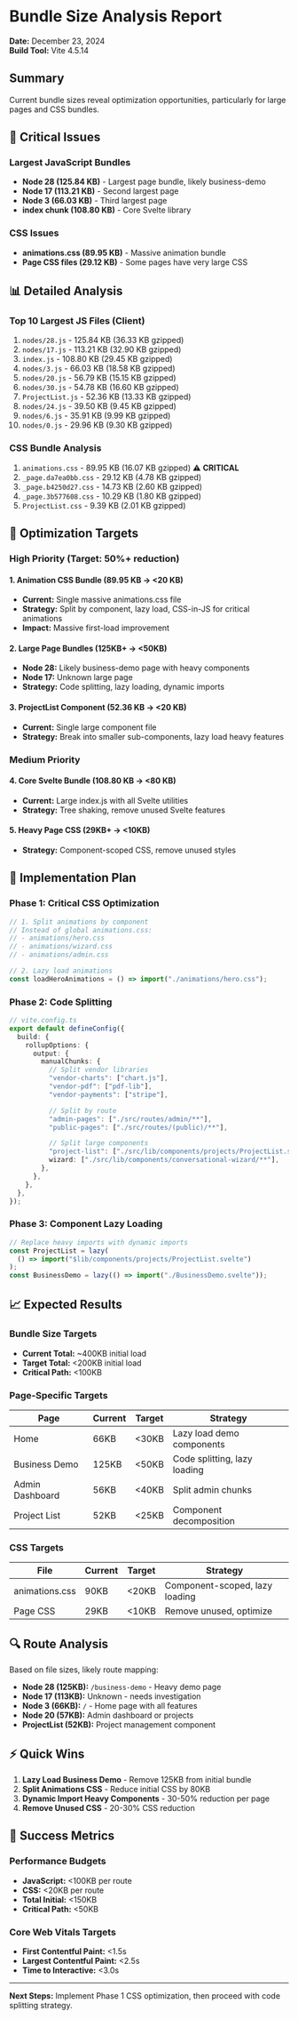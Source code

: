 # Bundle Size Analysis Report

**Date:** December 23, 2024  
**Build Tool:** Vite 4.5.14

## Summary

Current bundle sizes reveal optimization opportunities, particularly for large pages and CSS bundles.

## 🚨 **Critical Issues**

### Largest JavaScript Bundles

- **Node 28 (125.84 KB)** - Largest page bundle, likely business-demo
- **Node 17 (113.21 KB)** - Second largest page
- **Node 3 (66.03 KB)** - Third largest page
- **index chunk (108.80 KB)** - Core Svelte library

### CSS Issues

- **animations.css (89.95 KB)** - Massive animation bundle
- **Page CSS files (29.12 KB)** - Some pages have very large CSS

## 📊 **Detailed Analysis**

### Top 10 Largest JS Files (Client)

1. `nodes/28.js` - 125.84 KB (36.33 KB gzipped)
2. `nodes/17.js` - 113.21 KB (32.90 KB gzipped)
3. `index.js` - 108.80 KB (29.45 KB gzipped)
4. `nodes/3.js` - 66.03 KB (18.58 KB gzipped)
5. `nodes/20.js` - 56.79 KB (15.15 KB gzipped)
6. `nodes/30.js` - 54.78 KB (16.60 KB gzipped)
7. `ProjectList.js` - 52.36 KB (13.33 KB gzipped)
8. `nodes/24.js` - 39.50 KB (9.45 KB gzipped)
9. `nodes/6.js` - 35.91 KB (9.99 KB gzipped)
10. `nodes/0.js` - 29.96 KB (9.30 KB gzipped)

### CSS Bundle Analysis

1. `animations.css` - 89.95 KB (16.07 KB gzipped) ⚠️ **CRITICAL**
2. `_page.da7ea0bb.css` - 29.12 KB (4.78 KB gzipped)
3. `_page.b4250d27.css` - 14.73 KB (2.60 KB gzipped)
4. `_page.3b577608.css` - 10.29 KB (1.80 KB gzipped)
5. `ProjectList.css` - 9.39 KB (2.01 KB gzipped)

## 🎯 **Optimization Targets**

### High Priority (Target: 50%+ reduction)

#### 1. Animation CSS Bundle (89.95 KB → <20 KB)

- **Current:** Single massive animations.css file
- **Strategy:** Split by component, lazy load, CSS-in-JS for critical animations
- **Impact:** Massive first-load improvement

#### 2. Large Page Bundles (125KB+ → <50KB)

- **Node 28:** Likely business-demo page with heavy components
- **Node 17:** Unknown large page
- **Strategy:** Code splitting, lazy loading, dynamic imports

#### 3. ProjectList Component (52.36 KB → <20 KB)

- **Current:** Single large component file
- **Strategy:** Break into smaller sub-components, lazy load heavy features

### Medium Priority

#### 4. Core Svelte Bundle (108.80 KB → <80 KB)

- **Current:** Large index.js with all Svelte utilities
- **Strategy:** Tree shaking, remove unused Svelte features

#### 5. Heavy Page CSS (29KB+ → <10KB)

- **Strategy:** Component-scoped CSS, remove unused styles

## 🚀 **Implementation Plan**

### Phase 1: Critical CSS Optimization

```typescript
// 1. Split animations by component
// Instead of global animations.css:
// - animations/hero.css
// - animations/wizard.css
// - animations/admin.css

// 2. Lazy load animations
const loadHeroAnimations = () => import("./animations/hero.css");
```

### Phase 2: Code Splitting

```typescript
// vite.config.ts
export default defineConfig({
  build: {
    rollupOptions: {
      output: {
        manualChunks: {
          // Split vendor libraries
          "vendor-charts": ["chart.js"],
          "vendor-pdf": ["pdf-lib"],
          "vendor-payments": ["stripe"],

          // Split by route
          "admin-pages": ["./src/routes/admin/**"],
          "public-pages": ["./src/routes/(public)/**"],

          // Split large components
          "project-list": ["./src/lib/components/projects/ProjectList.svelte"],
          wizard: ["./src/lib/components/conversational-wizard/**"],
        },
      },
    },
  },
});
```

### Phase 3: Component Lazy Loading

```typescript
// Replace heavy imports with dynamic imports
const ProjectList = lazy(
  () => import("$lib/components/projects/ProjectList.svelte")
);
const BusinessDemo = lazy(() => import("./BusinessDemo.svelte"));
```

## 📈 **Expected Results**

### Bundle Size Targets

- **Current Total:** ~400KB initial load
- **Target Total:** <200KB initial load
- **Critical Path:** <100KB

### Page-Specific Targets

| Page            | Current | Target | Strategy                     |
| --------------- | ------- | ------ | ---------------------------- |
| Home            | 66KB    | <30KB  | Lazy load demo components    |
| Business Demo   | 125KB   | <50KB  | Code splitting, lazy loading |
| Admin Dashboard | 56KB    | <40KB  | Split admin chunks           |
| Project List    | 52KB    | <25KB  | Component decomposition      |

### CSS Targets

| File           | Current | Target | Strategy                       |
| -------------- | ------- | ------ | ------------------------------ |
| animations.css | 90KB    | <20KB  | Component-scoped, lazy loading |
| Page CSS       | 29KB    | <10KB  | Remove unused, optimize        |

## 🔍 **Route Analysis**

Based on file sizes, likely route mapping:

- **Node 28 (125KB):** `/business-demo` - Heavy demo page
- **Node 17 (113KB):** Unknown - needs investigation
- **Node 3 (66KB):** `/` - Home page with all features
- **Node 20 (57KB):** Admin dashboard or projects
- **ProjectList (52KB):** Project management component

## ⚡ **Quick Wins**

1. **Lazy Load Business Demo** - Remove 125KB from initial bundle
2. **Split Animations CSS** - Reduce initial CSS by 80KB
3. **Dynamic Import Heavy Components** - 30-50% reduction per page
4. **Remove Unused CSS** - 20-30% CSS reduction

## 🎯 **Success Metrics**

### Performance Budgets

- **JavaScript:** <100KB per route
- **CSS:** <20KB per route
- **Total Initial:** <150KB
- **Critical Path:** <50KB

### Core Web Vitals Targets

- **First Contentful Paint:** <1.5s
- **Largest Contentful Paint:** <2.5s
- **Time to Interactive:** <3.0s

---

**Next Steps:** Implement Phase 1 CSS optimization, then proceed with code splitting strategy.

